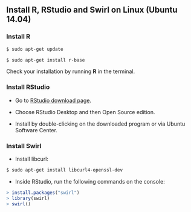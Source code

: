 ## Install R, RStudio and Swirl on Linux (Ubuntu 14.04)


### Install R

``` bash
$ sudo apt-get update

$ sudo apt-get install r-base

```

Check your installation by running __R__ in the terminal.



### Install RStudio

* Go to [RStudio download page](http://www.rstudio.com/ide/download/).

* Choose RStudio Desktop and then Open Source edition.

* Install by double-clicking on the downloaded program or via Ubuntu Software Center.


### Install Swirl


* Install libcurl:

``` bash
$ sudo apt-get install libcurl4-openssl-dev
```

* Inside RStudio, run the following commands on the console:

``` R
> install.packages("swirl")
> library(swirl)
> swirl()
```


